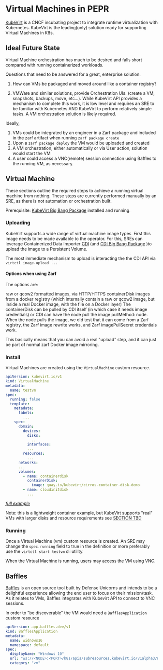 # Virtual Machines in PEPR

[KubeVirt](https://github.com/kubevirt) is a CNCF incubating project to integrate runtime virtualization with Kubernetes. KubeVirt is the leading(only) solution ready for supporting Virtual Machines in K8s.

## Ideal Future State

Virtual Machine orchestration has much to be desired and falls short compared with running containerized workloads.

Questions that need to be answered for a great, enterprise solution.
1. How can VMs be packaged and moved around like a container registry?

2. VMWare and similar solutions, provide Orchestration UIs. (create a VM, snapshots, backups, move, etc...). While KubeVirt API provides a mechanism to complete this work, it is low level and requires an SRE to be familiar with Kubernetes AND KubeVirt to perform relatively simple tasks. A VM orchestration solution is likely required.

Ideally,

1. VMs could be integrated by an engineer in a Zarf package and included in the zarf artifact when running `zarf package create`
2. Upon a  `zarf package deploy` the VM would be uploaded and created
3. A VM orchestration, either automatically or via User action, solution would start the VM
4. A user could access a VNC(remote) session connection using Baffles to the running VM, as necessary.


## Virtual Machine 

These sections outline the required steps to achieve a running virtual machine from nothing. These steps are currently performed manually by an SRE, as there is not automation or orchestration built.

Prerequisite: [KubeVirt Big Bang Package](https://repo1.dso.mil/platform-one/big-bang/apps/third-party/kubevirt) installed and running.

### Uploading
KubeVirt supports a wide range of virtual machine image types.  First this image needs to be made available to the operator. For this, SREs can leverage Containerized Data Importer [CDI](https://github.com/kubevirt/containerized-data-importer) (and [CDI Big Bang Package](https://repo1.dso.mil/platform-one/big-bang/apps/sandbox/cdi) )to upload the image to a Persistent Volume.

The most immediate mechanism to upload is interacting the the CDI API via `virtctl image-upload ...`

#### Options when using Zarf

The options are:

raw or qcow2 formatted images, via HTTP/HTTPS
containerDisk images from a docker registry (which internally contain a raw or qcow2 image, but inside a real Docker image, with the file on a Docker layer)
The containerDisk can be pulled by CDI itself (in which case it needs image credentials) or CDI can have the node pull the image pullMethod: node. When the node pulls the image, we did test that it can come from a Zarf registry, the Zarf image rewrite works, and Zarf imagePullSecret credentials work.

This basically means that you can avoid a real "upload" step, and it can just be part of normal zarf Docker image mirroring.

### Install

Virtual Machines are created using the `VirtualMachine` custom resource.

```yaml
apiVersion: kubevirt.io/v1
kind: VirtualMachine
metadata:
  name: testvm
spec:
  running: false
  template:
    metadata:
      labels:
        ...
    spec:
      domain:
        devices:
          disks:
            ...
          interfaces:
          ...
        resources:
          ...
      networks:
      ...
      volumes:
        - name: containerdisk
          containerDisk:
            image: quay.io/kubevirt/cirros-container-disk-demo
        - name: cloudinitdisk
          ...
```
*[full example](https://kubevirt.io/labs/manifests/vm.yaml)*

Note: this is a lightweight container example, but KubeVirt supports "real" VMs with larger disks and resource requirements see [SECTION TBD]()

### Running
Once a Virtual Machine (vm) custom resource is created. An SRE may change the `spec.running` field to true in the definition or more preferably use the `virtctl start testvm` cli utility.

When the Virtual Machine is running, users may access the VM using VNC. 


## Baffles

[Baffles](https://baffles.dev) is an open source tool built by Defense Unicorns and intends to be a delightful experience allowing the end user to focus on their mission/task. As it relates to VMs, Baffles integrates with Kubevirt API to connect to VNC sessions.

In order to "be discoverable" the VM would need a `BafflesApplication` custom resource

```yaml
apiVersion: app.baffles.dev/v1
kind: BafflesApplication
metadata:
  name: widnows10
  namespace: default
spec:
  displayName: "Windows 10"
  url: "ws://<NODE>:<PORT>/k8s/apis/subresources.kubevirt.io/v1alpha3/namespaces/default/virtualmachineinstances/iso-win10/vnc"
  category: "vm"
```